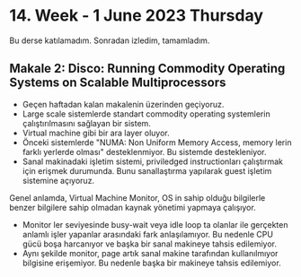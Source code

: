 # 14. Week - 1 June 2023 Thursday

Bu derse katılamadım. Sonradan izledim, tamamladım.

## Makale 2: Disco: Running Commodity Operating Systems on Scalable Multiprocessors
* Geçen haftadan kalan makalenin üzerinden geçiyoruz.
* Large scale sistemlerde standart commodity operating systemlerin çalıştırılmasını sağlayan bir sistem.
* Virtual machine gibi bir ara layer oluyor.
* Önceki sistemlerde "NUMA: Non Uniform Memory Access, memory lerin farklı yerlerde olması" desteklenmiyor. Bu sistemde destekleniyor.
* Sanal makinadaki işletim sistemi, priviledged instructionları çalıştırmak için erişmek durumunda. Bunu sanallaştırma yapılarak guest işletim sistemine açıyoruz.

Genel anlamda, Virtual Machine Monitor, OS in sahip olduğu bilgilerle benzer bilgilere sahip olmadan kaynak yönetimi yapmaya çalışıyor.
* Monitor ler seviyesinde busy-wait veya idle loop ta olanlar ile gerçekten anlamlı işler yapanlar arasındaki fark anlaşılamıyor. Bu nedenle CPU gücü boşa harcanıyor ve başka bir sanal makineye tahsis edilemiyor.
* Aynı şekilde monitor, page artık sanal makine tarafından kullanılmıyor bilgisine erişemiyor. Bu nedenle başka bir makineye tahsis edilemiyor.